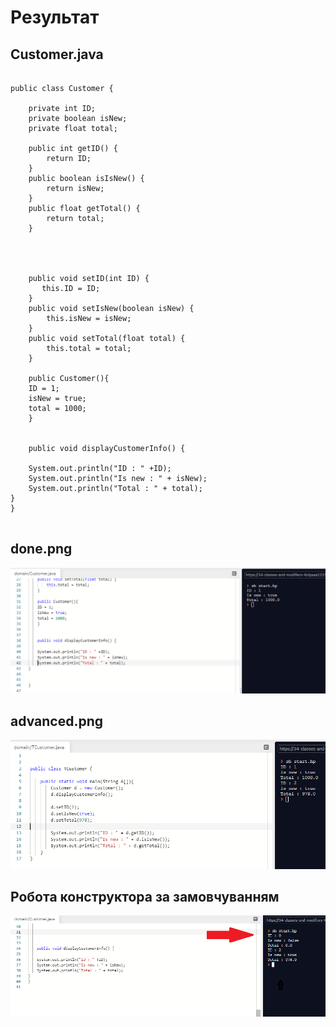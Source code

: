 # Результат
## Customer.java
```

public class Customer {

    private int ID;
    private boolean isNew;  
    private float total;

    public int getID() {
        return ID;
    }
    public boolean isIsNew() {
        return isNew;
    }
    public float getTotal() {
        return total;
    }




    public void setID(int ID) {
       this.ID = ID;
    }
    public void setIsNew(boolean isNew) {
        this.isNew = isNew;
    }
    public void setTotal(float total) {
        this.total = total;
    }
      
    public Customer(){
    ID = 1;
    isNew = true;
    total = 1000;
    }

  
    public void displayCustomerInfo() {
    
    System.out.println("ID : " +ID);
    System.out.println("Is new : " + isNew);
    System.out.println("Total : " + total);
} 
}
 
 ```

 ## done.png 
![](https://github.com/ppc-ntu-khpi/34---classes-and-modifiers-Kolyaaa123123123/blob/main/Solution/done.png)

## advanced.png
![](https://github.com/ppc-ntu-khpi/34---classes-and-modifiers-Kolyaaa123123123/blob/main/Solution/advanced.png)

## Робота конструктора за замовчуванням
![](https://github.com/ppc-ntu-khpi/34---classes-and-modifiers-Kolyaaa123123123/blob/main/Solution/construct.png)